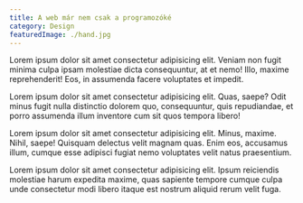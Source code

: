 ```yaml
---
title: A web már nem csak a programozóké
category: Design
featuredImage: ./hand.jpg
---
```


Lorem ipsum dolor sit amet consectetur adipisicing elit. Veniam non fugit minima culpa ipsam molestiae dicta consequuntur, at et nemo! Illo, maxime reprehenderit! Eos, in assumenda facere voluptates et impedit.

Lorem ipsum dolor sit amet consectetur adipisicing elit. Quas, saepe? Odit minus fugit nulla distinctio dolorem quo, consequuntur, quis repudiandae, et porro assumenda illum inventore cum sit quos tempora libero!

Lorem ipsum dolor sit amet consectetur adipisicing elit. Minus, maxime. Nihil, saepe! Quisquam delectus velit magnam quas. Enim eos, accusamus illum, cumque esse adipisci fugiat nemo voluptates velit natus praesentium.

Lorem ipsum dolor sit amet consectetur adipisicing elit. Ipsum reiciendis molestiae harum expedita maxime, quas sapiente tempore cumque culpa unde consectetur modi libero itaque est nostrum aliquid rerum velit fuga.
